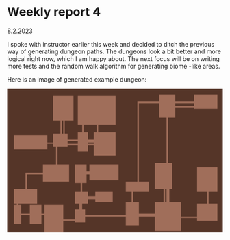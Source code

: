 # Weekly report 4

8.2.2023

I spoke with instructor earlier this week and decided to ditch the previous way of generating dungeon paths. The
dungeons look a bit better and more logical right now, which I am happy about. The next focus will be on writing more tests
and the random walk algorithm for generating biome -like areas.

Here is an image of generated example dungeon:

![Example dungeon](https://github.com/smannist/dungeon-generator/blob/main/images/dungeon_example_early_version.png)
